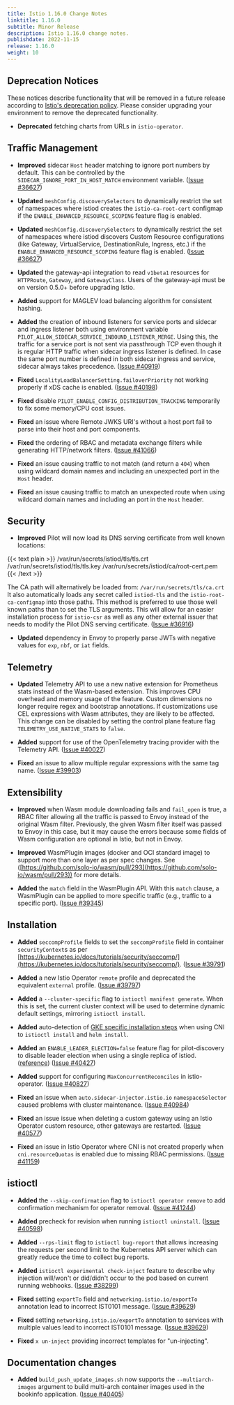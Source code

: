 ```yaml
---
title: Istio 1.16.0 Change Notes
linktitle: 1.16.0
subtitle: Minor Release
description: Istio 1.16.0 change notes.
publishdate: 2022-11-15
release: 1.16.0
weight: 10
---
```


## Deprecation Notices

These notices describe functionality that will be removed in a future release according to [Istio's deprecation policy](/docs/releases/feature-stages/#feature-phase-definitions). Please consider upgrading your environment to remove the deprecated functionality.

- **Deprecated** fetching charts from URLs in `istio-operator`.

## Traffic Management

- **Improved** sidecar `Host` header matching to ignore port numbers by default. This can be controlled by the `SIDECAR_IGNORE_PORT_IN_HOST_MATCH` environment variable. ([Issue #36627](https://github.com/istio/istio/issues/36627))

- **Updated** `meshConfig.discoverySelectors` to dynamically restrict the set of namespaces where istiod creates the `istio-ca-root-cert` configmap
  if the `ENABLE_ENHANCED_RESOURCE_SCOPING` feature flag is enabled.

- **Updated** `meshConfig.discoverySelectors` to dynamically restrict the set of namespaces where istiod discovers Custom Resource configurations
  (like Gateway, VirtualService, DestinationRule, Ingress, etc.) if the `ENABLE_ENHANCED_RESOURCE_SCOPING` feature flag is enabled.
  ([Issue #36627](https://github.com/istio/istio/issues/36627))

- **Updated** the gateway-api integration to read `v1beta1` resources for `HTTPRoute`, `Gateway`, and `GatewayClass`. Users of the gateway-api must
  be on version 0.5.0+ before upgrading Istio.

- **Added** support for MAGLEV load balancing algorithm for consistent hashing.

- **Added** the creation of inbound listeners for service ports and sidecar
  and ingress listener both using environment variable
  `PILOT_ALLOW_SIDECAR_SERVICE_INBOUND_LISTENER_MERGE`.
  Using this, the traffic for a service port is not sent via passthrough TCP even
  though it is regular HTTP traffic when sidecar ingress listener is defined.
  In case the same port number is defined in both sidecar ingress and service,
  sidecar always takes precedence.
  ([Issue #40919](https://github.com/istio/istio/issues/40919))

- **Fixed** `LocalityLoadBalancerSetting.failoverPriority` not working properly if xDS cache is enabled.
  ([Issue #40198](https://github.com/istio/istio/issues/40198))

- **Fixed** disable `PILOT_ENABLE_CONFIG_DISTRIBUTION_TRACKING` temporarily to fix some memory/CPU cost issues.

- **Fixed** an issue where Remote JWKS URI's without a host port fail to parse into their host and port components.

- **Fixed** the ordering of RBAC and metadata exchange filters while generating HTTP/network filters.
  ([Issue #41066](https://github.com/istio/istio/issues/41066))

- **Fixed** an issue causing traffic to not match (and return a `404`) when using wildcard domain names and including an unexpected port in the `Host` header.

- **Fixed** an issue causing traffic to match an unexpected route when using wildcard domain names and including an port in the `Host` header.

## Security

- **Improved** Pilot will now load its DNS serving certificate from well known locations:

{{< text plain >}}
/var/run/secrets/istiod/tls/tls.crt
/var/run/secrets/istiod/tls/tls.key
/var/run/secrets/istiod/ca/root-cert.pem
{{< /text >}}

The CA path will alternatively be loaded from: `/var/run/secrets/tls/ca.crt`
It also automatically loads any secret called `istiod-tls` and the `istio-root-ca-configmap` into those paths.
This method is preferred to use those well known paths than to set the TLS arguments.
This will allow for an easier installation process for `istio-csr` as well as any other external issuer that needs to modify
the Pilot DNS serving certificate. ([Issue #36916](https://github.com/istio/istio/issues/36916))

- **Updated** dependency in Envoy to properly parse JWTs with negative values for `exp`, `nbf`, or `iat` fields.

## Telemetry

- **Updated** Telemetry API to use a new native extension for Prometheus stats
  instead of the Wasm-based extension. This improves CPU overhead and memory
  usage of the feature. Custom dimensions no longer require regex and bootstrap
  annotations. If customizations use CEL expressions with Wasm attributes, they
  are likely to be affected. This change can be disabled by setting the control
  plane feature flag `TELEMETRY_USE_NATIVE_STATS` to `false`.

- **Added** support for use of the OpenTelemetry tracing provider with the Telemetry API.
  ([Issue #40027](https://github.com/istio/istio/issues/40027))

- **Fixed** an issue to allow multiple regular expressions with the same tag name.
  ([Issue #39903](https://github.com/istio/istio/issues/39903))

## Extensibility

- **Improved** when Wasm module downloading fails and `fail_open` is true, a RBAC filter allowing all the traffic is passed to Envoy instead of the original Wasm filter.
  Previously, the given Wasm filter itself was passed to Envoy in this case, but it may cause the errors because some fields of Wasm configuration are optional in Istio, but not in Envoy.

- **Improved** WasmPlugin images (docker and OCI standard image) to support more than one layer as per spec changes.
  See ([https://github.com/solo-io/wasm/pull/293](https://github.com/solo-io/wasm/pull/293)) for more details.

- **Added** the `match` field in the WasmPlugin API. With this `match` clause, a WasmPlugin can be applied to more specific traffic (e.g., traffic to a specific port).
  ([Issue #39345](https://github.com/istio/istio/issues/39345))

## Installation

- **Added** `seccompProfile` fields to set the `seccompProfile` field in container
  `securityContext`s as per [https://kubernetes.io/docs/tutorials/security/seccomp/](https://kubernetes.io/docs/tutorials/security/seccomp/).
  ([Issue #39791](https://github.com/istio/istio/issues/39791))

- **Added** a new Istio Operator `remote` profile and deprecated the equivalent `external` profile. ([Issue #39797](https://github.com/istio/istio/issues/39797))

- **Added** a `--cluster-specific` flag to `istioctl manifest generate`. When this is set, the current cluster context will be used to determine dynamic default settings, mirroring `istioctl install`.

- **Added** auto-detection of [GKE specific installation steps](/docs/setup/additional-setup/cni/#hosted-kubernetes-settings) when using CNI to `istioctl install` and `helm install`.

- **Added** an `ENABLE_LEADER_ELECTION=false` feature flag for pilot-discovery to disable leader election when using a single replica of istiod.
  ([reference](/docs/reference/commands/pilot-discovery/)) ([Issue #40427](https://github.com/istio/istio/issues/40427))

- **Added** support for configuring `MaxConcurrentReconciles` in istio-operator. ([Issue #40827](https://github.com/istio/istio/issues/40827))

- **Fixed** an issue when `auto.sidecar-injector.istio.io` `namespaceSelector` caused problems with cluster maintenance. ([Issue #40984](https://github.com/istio/istio/issues/40984))

- **Fixed** an issue issue when deleting a custom gateway using an Istio Operator custom resource, other gateways are restarted. ([Issue #40577](https://github.com/istio/istio/issues/40577))

- **Fixed** an issue in Istio Operator where CNI is not created properly when `cni.resourceQuotas` is enabled due to missing RBAC permissions. ([Issue #41159](https://github.com/istio/istio/issues/41159))

## istioctl

- **Added** the `--skip-confirmation` flag to `istioctl operator remove` to add confirmation mechanism for operator removal. ([Issue #41244](https://github.com/istio/istio/issues/41244))

- **Added** precheck for revision when running `istioctl uninstall`. ([Issue #40598](https://github.com/istio/istio/issues/40598))

- **Added** `--rps-limit` flag to `istioctl bug-report` that allows increasing
  the requests per second limit to the Kubernetes API server which can greatly
  reduce the time to collect bug reports.

- **Added** `istioctl experimental check-inject` feature to describe why injection will/won't or did/didn't occur to the pod based on current running webhooks.
  ([Issue #38299](https://github.com/istio/istio/issues/38299))

- **Fixed** setting `exportTo` field and `networking.istio.io/exportTo` annotation lead to incorrect IST0101 message.
  ([Issue #39629](https://github.com/istio/istio/issues/39629))

- **Fixed** setting `networking.istio.io/exportTo` annotation to services with multiple values lead to incorrect IST0101 message.
  ([Issue #39629](https://github.com/istio/istio/issues/39629))

- **Fixed** `x un-inject` providing incorrect templates for "un-injecting".

## Documentation changes

- **Added** `build_push_update_images.sh` now supports the `--multiarch-images` argument to build multi-arch container images used in the bookinfo application.
  ([Issue #40405](https://github.com/istio/istio/issues/40405))
